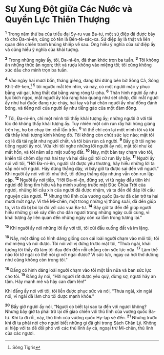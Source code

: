 # Sự Xung Đột giữa Các Nước và Quyền Lực Thiên Thượng
<sup><b>1</b></sup> Trong năm thứ ba của triều đại Sy-ru vua Ba-tư, một sứ điệp đã được bày tỏ cho Đa-ni-ên, cũng có tên là Bên-tê-sác-xa. Sứ điệp ấy là thật và liên quan đến chiến tranh khủng khiếp về sau. Ông hiểu ý nghĩa của sứ điệp ấy và cũng hiểu ý nghĩa của khải tượng.

<sup><b>2</b></sup> Trong những ngày ấy, tôi, Đa-ni-ên, đã than khóc trọn ba tuần. <sup><b>3</b></sup> Tôi không ăn những thức ăn ngon; thịt và rượu không vào miệng tôi; tôi cũng không xức dầu cho mình trọn ba tuần.

<sup><b>4</b></sup> Vào ngày hai mươi bốn, tháng giêng, đang khi đứng bên bờ Sông Cả, Sông Khít-đê-ken,[^1-5a3c93b2-3f93-4c8b-a2dd-3d22dee4c7b1] <sup><b>5</b></sup> tôi ngước mắt lên nhìn, và này, có một người mặc y phục bằng vải gai, lưng thắt đai bằng vàng ròng U-pha. <sup><b>6</b></sup> Thân hình người ấy như lục bích ngọc, mặt người ấy tỏa rạng hào quang như sét chớp, đôi mắt người ấy như hai đuốc đang rực cháy, hai tay và hai chân người ấy như đồng đánh bóng, và tiếng nói của người ấy như tiếng gào của một đám đông.

<sup><b>7</b></sup> Tôi, Đa-ni-ên, chỉ một mình tôi thấy khải tượng ấy; những người ở với tôi lúc đó không thấy khải tượng ấy. Tuy nhiên một cơn run rẩy hãi hùng giáng trên họ, họ bỏ chạy tìm chỗ lẩn trốn. <sup><b>8</b></sup> Vì thế chỉ còn lại một mình tôi và tôi đã thấy khải tượng kinh khủng đó. Tôi không còn chút sức lực nào; mặt tôi có lẽ đã tái ngắt như người chết, và tôi bủn rủn cả người. <sup><b>9</b></sup> Bấy giờ tôi nghe tiếng người ấy nói. Vừa khi tôi nghe những lời người ấy nói, mặt tôi như kẻ mất hồn, và tôi nằm sấp mặt xuống đất. <sup><b>10</b></sup> Này, một bàn tay chạm vào tôi, khiến tôi chổm dậy mà hai tay và hai đầu gối tôi cứ run lẩy bẩy. <sup><b>11</b></sup> Người ấy nói với tôi, “Hỡi Đa-ni-ên, người rất được yêu thương, hãy hiểu những lời ta sắp nói với ngươi. Hãy đứng thẳng dậy, vì bây giờ ta được sai đến với ngươi.” Khi người ấy nói với tôi như thế, tôi đứng thẳng dậy nhưng vẫn còn run lập cập. <sup><b>12</b></sup> Người ấy nói tiếp, “Hỡi Đa-ni-ên, đừng sợ, vì từ ngày đầu tiên khi ngươi để lòng tìm hiểu và hạ mình xuống trước mặt Đức Chúa Trời của ngươi, những lời cầu xin của ngươi đã được nhậm, và ta đến để đáp lời cầu nguyện của ngươi. <sup><b>13</b></sup> Nhưng thủ lĩnh của vương quốc Ba-tư đã cản trở ta hai mươi mốt ngày. Vì thế Mi-chên, một trong những vị thống soái, đã đến giúp ta, vì ta đã bị bỏ lại đó với các vua Ba-tư. <sup><b>14</b></sup> Bây giờ ta đến để giúp ngươi hiểu những gì sẽ xảy đến cho dân ngươi trong những ngày cuối cùng, vì khải tượng ấy liên quan đến những ngày còn xa lắm trong tương lai.”

<sup><b>15</b></sup> Khi người ấy nói những lời ấy với tôi, tôi cúi đầu xuống đất và im lặng.

<sup><b>16</b></sup> Nầy, một đấng có hình dáng giống con cái loài người chạm vào môi tôi; tôi mở miệng và nói được. Tôi nói với vị đứng trước mặt tôi, “Thưa ngài, khải tượng tôi thấy đã làm tôi đau đớn đến nỗi chẳng còn sức lực nữa. <sup><b>17</b></sup> Làm thể nào tôi tớ ngài có thể nói gì với ngài được? Vì sức lực, ngay cả hơi thở dường như cũng không còn trong tôi.”

<sup><b>18</b></sup> Đấng có hình dáng loài người chạm vào tôi một lần nữa và ban sức lực cho tôi. <sup><b>19</b></sup> Đấng ấy nói, “Hỡi người rất được yêu quý, đừng sợ, ngươi hãy an tâm. Hãy mạnh mẽ và hãy can đảm lên!”

Khi đấng ấy nói với tôi, tôi liền được phục sức và nói, “Thưa ngài, xin ngài nói, vì ngài đã làm cho tôi được mạnh khỏe.”

<sup><b>20</b></sup> Bấy giờ người ấy nói, “Ngươi có biết tại sao ta đến với ngươi không? Nhưng bây giờ ta phải trở lại để giao chiến với thủ lĩnh của vương quốc Ba-tư. Khi ta đi rồi, này, thủ lĩnh của vương quốc Hy-lạp sẽ đến. <sup><b>21</b></sup> Nhưng trước khi đi ta phải nói cho ngươi biết những gì đã ghi trong Sách Chân Lý. Không ai hiệp với ta để đối phó với các thủ lĩnh ấy cả, ngoại trừ Mi-chên, thủ lĩnh của các ngươi.

[^1-5a3c93b2-3f93-4c8b-a2dd-3d22dee4c7b1]: Sông Tigris